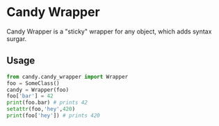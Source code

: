 # Candy Wrapper
Candy Wrapper is a "sticky" wrapper for any object, which adds syntax surgar.

## Usage

```python
from candy.candy_wrapper import Wrapper
foo = SomeClass()
candy = Wrapper(foo)
foo['bar'] = 42
print(foo.bar) # prints 42
setattr(foo,'hey',420)
print(foo['hey']) # prints 420
```
